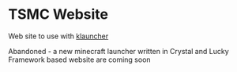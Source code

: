 # TSMC Website

Web site to use with [klauncher](https://github.com/unn4m3d/klauncher)

Abandoned - a new minecraft launcher written in Crystal and Lucky Framework based website are coming soon
